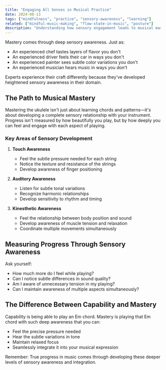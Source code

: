 ```yaml
---
title: "Engaging All Senses in Musical Practice"
date: 2024-08-13
tags: ["mindfulness", "practice", "sensory-awareness", "learning"]
related: ["mindful-music-making", "flow-state-in-music", "posture"]
description: "Understanding how sensory engagement leads to musical mastery"
---
```

Mastery comes through deep sensory awareness. Just as:

- An experienced chef tastes layers of flavor you don't 
- An experienced driver feels their car in ways you don't
- An experienced painter sees subtle color variations you don't  
- An experienced musician hears music in ways you don't

Experts experience their craft differently because they've developed heightened sensory awareness in their domain.

## The Path to Musical Mastery

Mastering the ukulele isn't just about learning chords and patterns—it's about developing a complete sensory relationship with your instrument. Progress isn't measured by how beautifully you play, but by how deeply you can feel and engage with each aspect of playing.

### Key Areas of Sensory Development

1. **Touch Awareness**
   - Feel the subtle pressure needed for each string
   - Notice the texture and resistance of the strings
   - Develop awareness of finger positioning

2. **Auditory Awareness**
   - Listen for subtle tonal variations
   - Recognize harmonic relationships
   - Develop sensitivity to rhythm and timing

3. **Kinesthetic Awareness**
   - Feel the relationship between body position and sound
   - Develop awareness of muscle tension and relaxation
   - Coordinate multiple movements simultaneously

## Measuring Progress Through Sensory Awareness

Ask yourself:
- How much more do I feel while playing?
- Can I notice subtle differences in sound quality?
- Am I aware of unnecessary tension in my playing?
- Can I maintain awareness of multiple aspects simultaneously?

## The Difference Between Capability and Mastery

Capability is being able to play an Em chord. Mastery is playing that Em chord with such deep awareness that you can:
- Feel the precise pressure needed
- Hear the subtle variations in tone
- Maintain relaxed focus
- Seamlessly integrate it into your musical expression

Remember: True progress in music comes through developing these deeper levels of sensory awareness and integration.